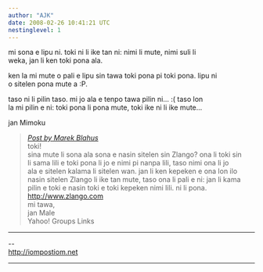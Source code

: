 ```yaml
---
author: "AJK"
date: 2008-02-26 10:41:21 UTC
nestinglevel: 1
---
```

mi sona e lipu ni. toki ni li ike tan ni: nimi li mute, nimi suli li  
weka, jan li ken toki pona ala.  
  
ken la mi mute o pali e lipu sin tawa toki pona pi toki pona. lipu ni  
o sitelen pona mute a :P.  
  
taso ni li pilin taso. mi jo ala e tenpo tawa pilin ni... :( taso lon  
la mi pilin e ni: toki pona li pona mute, toki ike ni li ike mute...  
  
jan Mimoku  

> [_Post by Marek Blahus_](/iw4Df06M/zlango#post1)  
> toki!  
> sina mute li sona ala sona e nasin sitelen sin Zlango? ona li toki sin  
> li sama lili e toki pona li jo e nimi pi nanpa lili, taso nimi ona li jo  
> ala e sitelen kalama li sitelen wan. jan li ken kepeken e ona lon ilo  
> nasin sitelen Zlango li ike tan mute, taso ona li pali e ni: jan li kama  
> pilin e toki e nasin toki e toki kepeken nimi lili. ni li pona.  
> http://www.zlango.com  
> mi tawa,  
> jan Male  
> Yahoo! Groups Links  
> 

***

\--  
http://iompostiom.net  


***
